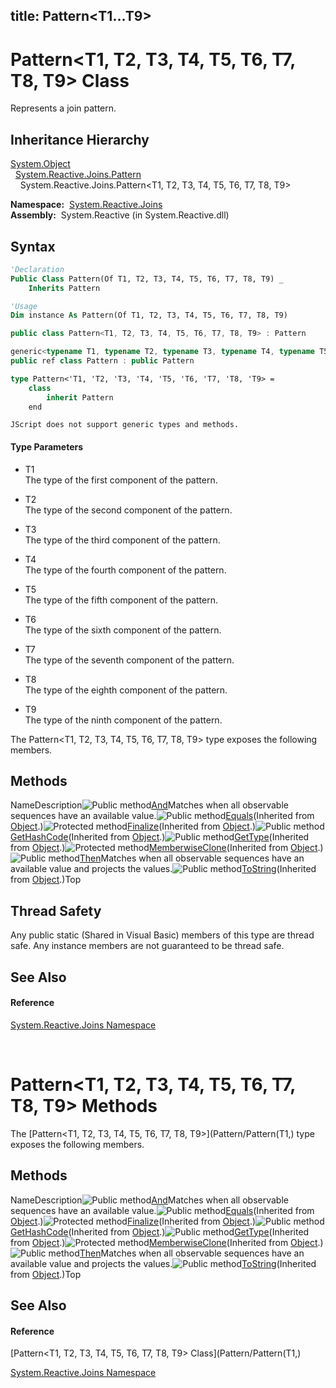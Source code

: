 title: Pattern<T1...T9>
---
# Pattern\<T1, T2, T3, T4, T5, T6, T7, T8, T9\> Class

Represents a join pattern.

## Inheritance Hierarchy

[System.Object](https://msdn.microsoft.com/en-us/library/e5kfa45b)  
  [System.Reactive.Joins.Pattern](Pattern/Pattern)  
    System.Reactive.Joins.Pattern\<T1, T2, T3, T4, T5, T6, T7, T8, T9\>

**Namespace:**  [System.Reactive.Joins](System.Reactive.Joins/System.Reactive.Joins)  
**Assembly:**  System.Reactive (in System.Reactive.dll)

## Syntax

```vb
'Declaration
Public Class Pattern(Of T1, T2, T3, T4, T5, T6, T7, T8, T9) _
    Inherits Pattern
```

```vb
'Usage
Dim instance As Pattern(Of T1, T2, T3, T4, T5, T6, T7, T8, T9)
```

```csharp
public class Pattern<T1, T2, T3, T4, T5, T6, T7, T8, T9> : Pattern
```

```c++
generic<typename T1, typename T2, typename T3, typename T4, typename T5, typename T6, typename T7, typename T8, typename T9>
public ref class Pattern : public Pattern
```

```fsharp
type Pattern<'T1, 'T2, 'T3, 'T4, 'T5, 'T6, 'T7, 'T8, 'T9> =  
    class
        inherit Pattern
    end
```

```jscript
JScript does not support generic types and methods.
```

#### Type Parameters

- T1  
  The type of the first component of the pattern.

- T2  
  The type of the second component of the pattern.

- T3  
  The type of the third component of the pattern.

- T4  
  The type of the fourth component of the pattern.

- T5  
  The type of the fifth component of the pattern.

- T6  
  The type of the sixth component of the pattern.

- T7  
  The type of the seventh component of the pattern.

- T8  
  The type of the eighth component of the pattern.

- T9  
  The type of the ninth component of the pattern.

The Pattern\<T1, T2, T3, T4, T5, T6, T7, T8, T9\> type exposes the following members.

## Methods

NameDescription![Public method](https://reactiveui.net/assets/img/Hh303103.pubmethod(en-us,VS.103).gif "Public method")[And<T10>](https://msdn.microsoft.com/en-us/library/m:system.reactive.joins.pattern%609.and%60%601(system.iobservable%7b%60%600%7d)(v=VS.103))Matches when all observable sequences have an available value.![Public method](https://reactiveui.net/assets/img/Hh303103.pubmethod(en-us,VS.103).gif "Public method")[Equals](https://msdn.microsoft.com/en-us/library/m:system.object.equals(system.object)(v=VS.103))(Inherited from [Object](https://msdn.microsoft.com/en-us/library/e5kfa45b).)![Protected method](https://reactiveui.net/assets/img/Hh303103.protmethod(en-us,VS.103).gif "Protected method")[Finalize](https://msdn.microsoft.com/en-us/library/4k87zsw7)(Inherited from [Object](https://msdn.microsoft.com/en-us/library/e5kfa45b).)![Public method](https://reactiveui.net/assets/img/Hh303103.pubmethod(en-us,VS.103).gif "Public method")[GetHashCode](https://msdn.microsoft.com/en-us/library/zdee4b3y)(Inherited from [Object](https://msdn.microsoft.com/en-us/library/e5kfa45b).)![Public method](https://reactiveui.net/assets/img/Hh303103.pubmethod(en-us,VS.103).gif "Public method")[GetType](https://msdn.microsoft.com/en-us/library/dfwy45w9)(Inherited from [Object](https://msdn.microsoft.com/en-us/library/e5kfa45b).)![Protected method](https://reactiveui.net/assets/img/Hh303103.protmethod(en-us,VS.103).gif "Protected method")[MemberwiseClone](https://msdn.microsoft.com/en-us/library/57ctke0a)(Inherited from [Object](https://msdn.microsoft.com/en-us/library/e5kfa45b).)![Public method](https://reactiveui.net/assets/img/Hh303103.pubmethod(en-us,VS.103).gif "Public method")[Then<TResult>](https://msdn.microsoft.com/en-us/library/m:system.reactive.joins.pattern%609.then%60%601(system.func%7b%600%2c%601%2c%602%2c%603%2c%604%2c%605%2c%606%2c%607%2c%608%2c%60%600%7d)(v=VS.103))Matches when all observable sequences have an available value and projects the values.![Public method](https://reactiveui.net/assets/img/Hh303103.pubmethod(en-us,VS.103).gif "Public method")[ToString](https://msdn.microsoft.com/en-us/library/7bxwbwt2)(Inherited from [Object](https://msdn.microsoft.com/en-us/library/e5kfa45b).)Top

## Thread Safety

Any public static (Shared in Visual Basic) members of this type are thread safe. Any instance members are not guaranteed to be thread safe.

## See Also

#### Reference

[System.Reactive.Joins Namespace](System.Reactive.Joins/System.Reactive.Joins)



<br />

# Pattern\<T1, T2, T3, T4, T5, T6, T7, T8, T9\> Methods

The [Pattern\<T1, T2, T3, T4, T5, T6, T7, T8, T9\>](Pattern/Pattern(T1,) type exposes the following members.

## Methods

NameDescription![Public method](https://reactiveui.net/assets/img/Hh303103.pubmethod(en-us,VS.103).gif "Public method")[And<T10>](https://msdn.microsoft.com/en-us/library/m:system.reactive.joins.pattern%609.and%60%601(system.iobservable%7b%60%600%7d)(v=VS.103))Matches when all observable sequences have an available value.![Public method](https://reactiveui.net/assets/img/Hh303103.pubmethod(en-us,VS.103).gif "Public method")[Equals](https://msdn.microsoft.com/en-us/library/m:system.object.equals(system.object)(v=VS.103))(Inherited from [Object](https://msdn.microsoft.com/en-us/library/e5kfa45b).)![Protected method](https://reactiveui.net/assets/img/Hh303103.protmethod(en-us,VS.103).gif "Protected method")[Finalize](https://msdn.microsoft.com/en-us/library/4k87zsw7)(Inherited from [Object](https://msdn.microsoft.com/en-us/library/e5kfa45b).)![Public method](https://reactiveui.net/assets/img/Hh303103.pubmethod(en-us,VS.103).gif "Public method")[GetHashCode](https://msdn.microsoft.com/en-us/library/zdee4b3y)(Inherited from [Object](https://msdn.microsoft.com/en-us/library/e5kfa45b).)![Public method](https://reactiveui.net/assets/img/Hh303103.pubmethod(en-us,VS.103).gif "Public method")[GetType](https://msdn.microsoft.com/en-us/library/dfwy45w9)(Inherited from [Object](https://msdn.microsoft.com/en-us/library/e5kfa45b).)![Protected method](https://reactiveui.net/assets/img/Hh303103.protmethod(en-us,VS.103).gif "Protected method")[MemberwiseClone](https://msdn.microsoft.com/en-us/library/57ctke0a)(Inherited from [Object](https://msdn.microsoft.com/en-us/library/e5kfa45b).)![Public method](https://reactiveui.net/assets/img/Hh303103.pubmethod(en-us,VS.103).gif "Public method")[Then<TResult>](https://msdn.microsoft.com/en-us/library/m:system.reactive.joins.pattern%609.then%60%601(system.func%7b%600%2c%601%2c%602%2c%603%2c%604%2c%605%2c%606%2c%607%2c%608%2c%60%600%7d)(v=VS.103))Matches when all observable sequences have an available value and projects the values.![Public method](https://reactiveui.net/assets/img/Hh303103.pubmethod(en-us,VS.103).gif "Public method")[ToString](https://msdn.microsoft.com/en-us/library/7bxwbwt2)(Inherited from [Object](https://msdn.microsoft.com/en-us/library/e5kfa45b).)Top

## See Also

#### Reference

[Pattern\<T1, T2, T3, T4, T5, T6, T7, T8, T9\> Class](Pattern/Pattern(T1,)

[System.Reactive.Joins Namespace](System.Reactive.Joins/System.Reactive.Joins)
